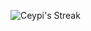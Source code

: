 ![Ceypi's Streak](https://github-readme-streak-stats.herokuapp.com/?user=Ceypi&theme=prussian&hide_border=true)
